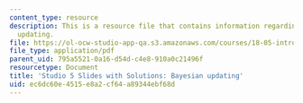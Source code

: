 ```yaml
---
content_type: resource
description: This is a resource file that contains information regarding bayesian
  updating.
file: https://ol-ocw-studio-app-qa.s3.amazonaws.com/courses/18-05-introduction-to-probability-and-statistics-spring-2014/ec6dc60e4515e8a2cf64a89344ebf68d_MIT18_05S14_studio5slides.pdf
file_type: application/pdf
parent_uid: 795a5521-0a16-d54d-c4e8-910a0c21496f
resourcetype: Document
title: 'Studio 5 Slides with Solutions: Bayesian updating'
uid: ec6dc60e-4515-e8a2-cf64-a89344ebf68d
---
```

